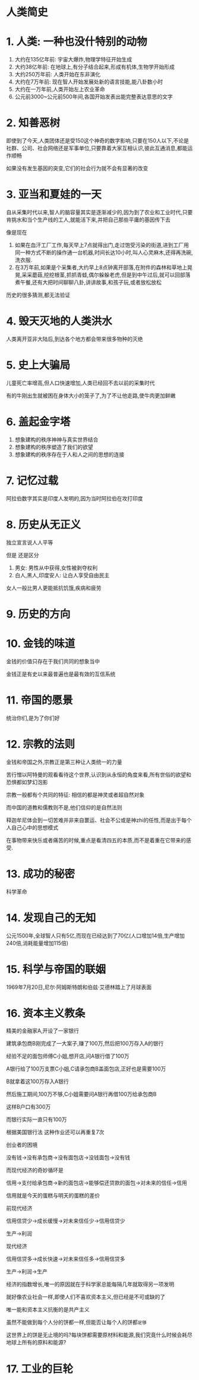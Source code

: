 # 人类简史

# 1. 人类: 一种也没什特别的动物

1. 大约在135亿年前: 宇宙大爆炸,物理学特征开始生成
2. 大约38亿年前: 在地球上,有分子结合起来,形成有机体,生物学开始形成
3. 大约250万年前: 人类开始在东非演化
4. 大约在7万年前: 现在智人开始发展处新的语言技能,能八卦数小时
5. 大约在一万年前,人类开始左上农业革命
6. 公元前3000~公元前500年间,各国开始发表出能完整表达意思的文字


# 2. 知善恶树

即使到了今天,人类团体还是受150这个神奇的数字影响,只要在150人以下,不论是社群、公司、社会网络还是军事单位,只要靠着大家互相认识,彼此互通消息,都能运作顺畅

如果没有发生基因的突变,它们的社会行为就不会有显著的改变

# 3. 亚当和夏娃的一天

自从采集时代以来,智人的脑容量其实是逐渐减少的,因为到了农业和工业时代,只要肯挑水和当个生产线的工人,就能活下来,并把自己那些平庸的基因传下去

像是现在

1. 如果在血汗工厂工作,每天早上7点就得出门,走过饱受污染的街道,进到工厂用同一种方式不断的操作通一台机器,时间长达10小时,叫人心灵麻木,还得再洗碗,洗衣服.
2. 在3万年前,如果是个采集者,大约早上8点钟离开部落,在附件的森林和草地上晃晃,采采蘑菇,挖挖根茎,抓抓青蛙,偶尔躲躲老虎,但是到中午过后,就可以回部落煮午餐,还有大把时间聊聊八卦,讲讲故事,和孩子玩,或者放松放松

历史的很多猜测,都无法验证

# 4. 毁天灭地的人类洪水

人类离开亚非大陆后,到达各个地方都会带来很多物种的灭绝

# 5. 史上大骗局

儿童死亡率增高,但人口快速增加,人类已经回不去以前的采集时代

有的牛刚出生就被困在身体大小的笼子了,为了不让他走路,使牛肉更加鲜嫩

# 6. 盖起金字塔

1. 想象建构的秩序神神与真实世界结合
2. 想象建构的秩序塑造了我们的欲望
3. 想象建构的秩序存在于人和人之间的思想的连接

# 7. 记忆过载

阿拉伯数字其实是印度人发明的,因为当时阿拉伯在攻打印度

# 8. 历史从无正义

独立宣言说人人平等

但是 还是区分

1. 男女: 男性从中获得,女性被剥夺权利
2. 白人,黑人,印度安人: 让白人享受自由民主

女人一般比男人更能抵抗饥饿,疾病和疲劳

# 9. 历史的方向

# 10. 金钱的味道

金钱的价值只存在于我们共同的想象当中

金钱正是有史以来最普遍也是最有效的互信系统

# 11. 帝国的愿景

统治你们,是为了你们好

# 12. 宗教的法则

金钱和帝国之外,宗教正是第三种让人类统一的力量

苦行憎以阿特曼的观看看待这个世界,认识到从永恒的角度来看,所有世俗的欲望和恐惧都如梦幻泡影

宗教一般都有个共同的特征: 相信的都是神灵或者超自然对象

而中国的道教和儒教则不是,他们信仰的是自然法则

释迦牟尼体会到一切苦难并非来自噩运、社会不公或是神zhi的任性,而是出于每个人自己心中的思想模式

在事物带来快乐或者痛苦的时候,重点是看清四五的本质,而不是着重在它带来的感受.

# 13. 成功的秘密

科学革命

# 14. 发现自己的无知

公元1500年,全球智人只有5亿,而现在已经达到了70亿(人口增加14倍,生产增加240倍,消耗能量增加115倍)

# 15. 科学与帝国的联姻

1969年7月20日,尼尔·阿姆斯特朗和伯兹·艾德林踏上了月球表面

# 16. 资本主义教条

精美的金融家A,开设了一家银行

建筑承包商B刚完成了一大案子,赚了100万,然后把100万存入A的银行

经验不足的面包师傅C小姐,想开店,问A银行借了100万

A银行给了100万支票C小姐,C请承包商B盖面包店,正好也是需要100万

B就拿着这100万存入A银行

然后施工期间,100万不够,C小姐需要问A银行再借100万给承包商B

这样B户口有300万

而银行实际一直只有100万

根据美国银行法 这种作业还可以再重复7次

创业者的困境

没有钱->没有承包商->没有面包店->没钱面包->没有钱

而现代经济的奇妙循环是

信用->支付给承包商->新的面包店->能够偿还贷款的面包->对未来的信任->信用

信用就是今天的蛋糕与明天的蛋糕的差价

前现代经济

信用信贷少->成长缓慢->对未来信任少->信用信贷少

生产->利润

现代经济

信用信贷多->成长快速->对未来信任多->信用信贷多

生产->利润->生产

经济的指数增长,唯一的原因就在于科学家总能每隔几年就取得另一项发明

就好像农业社会一样,即使人们不喜欢资本主义,但已经是不可或缺的了

唯一能和资本主义抗衡的是共产主义

虽然不能做到每个人分的饼都一样,但能否让每个人的饼都`足够`

这世界上的饼是无止境的吗?每块饼都需要原材料和能源,我们究竟什么时候会耗尽地球上所有的原料和能源?

# 17. 工业的巨轮

